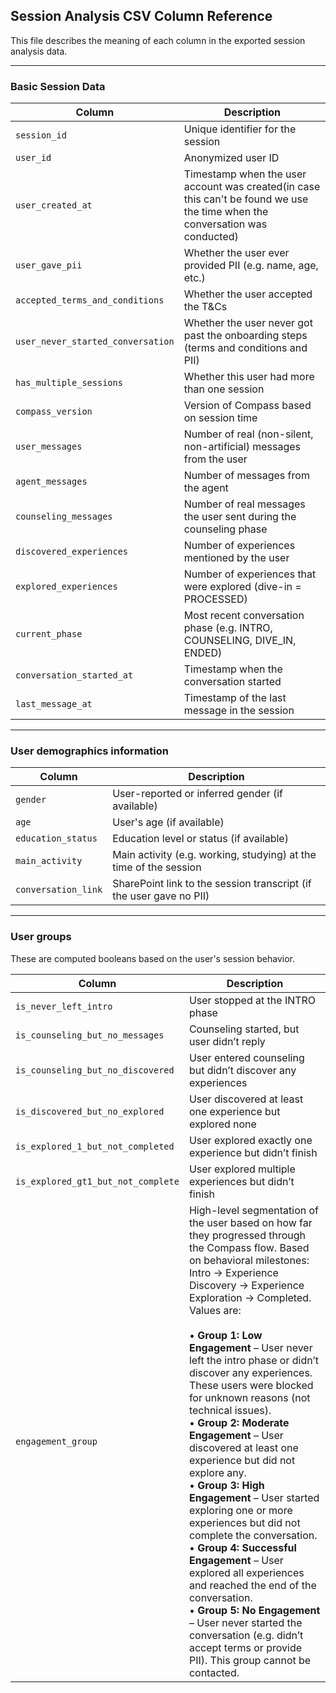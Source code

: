 ## Session Analysis CSV Column Reference

This file describes the meaning of each column in the exported session analysis data.

---

### Basic Session Data

| Column                            | Description                                                                                                                  |
|-----------------------------------|------------------------------------------------------------------------------------------------------------------------------|
| `session_id`                      | Unique identifier for the session                                                                                            |
| `user_id`                         | Anonymized user ID                                                                                                           |
| `user_created_at`                 | Timestamp when the user account was created(in case this can't be found we use the time when the conversation was conducted) |
| `user_gave_pii`                   | Whether the user ever provided PII (e.g. name, age, etc.)                                                                    |
| `accepted_terms_and_conditions`   | Whether the user accepted the T&Cs                                                                                           |
| `user_never_started_conversation` | Whether the user never got past the onboarding steps (terms and conditions and PII)                                          |
| `has_multiple_sessions`           | Whether this user had more than one session                                                                                  |
| `compass_version`                 | Version of Compass based on session time                                                                                     |
| `user_messages`                   | Number of real (non-silent, non-artificial) messages from the user                                                           |
| `agent_messages`                  | Number of messages from the agent                                                                                            |
| `counseling_messages`             | Number of real messages the user sent during the counseling phase                                                            |
| `discovered_experiences`          | Number of experiences mentioned by the user                                                                                  |
| `explored_experiences`            | Number of experiences that were explored (dive-in = PROCESSED)                                                               |
| `current_phase`                   | Most recent conversation phase (e.g. INTRO, COUNSELING, DIVE_IN, ENDED)                                                      |
| `conversation_started_at`         | Timestamp when the conversation started                                                                                      |
| `last_message_at`                | Timestamp of the last message in the session                                                                                 |
---
### User demographics information

| Column                          | Description                                                                 |
|----------------------------------|-----------------------------------------------------------------------------|
| `gender`                       | User-reported or inferred gender (if available)                             |
| `age`                          | User's age (if available)                                                   |
| `education_status`             | Education level or status (if available)                                    |
| `main_activity`                | Main activity (e.g. working, studying) at the time of the session            |
| `conversation_link`            | SharePoint link to the session transcript (if the user gave no PII)         |

---

### User groups

These are computed booleans based on the user's session behavior.

| Column                              | Description                                                                                                                                                                                                                                                                                                                                                                                                                                                                                                                                                                                                                                                                                                                                                                                                                                                                                         |
|-------------------------------------|-----------------------------------------------------------------------------------------------------------------------------------------------------------------------------------------------------------------------------------------------------------------------------------------------------------------------------------------------------------------------------------------------------------------------------------------------------------------------------------------------------------------------------------------------------------------------------------------------------------------------------------------------------------------------------------------------------------------------------------------------------------------------------------------------------------------------------------------------------------------------------------------------------|
| `is_never_left_intro`               | User stopped at the INTRO phase                                                                                                                                                                                                                                                                                                                                                                                                                                                                                                                                                                                                                                                                                                                                                                                                                                                                     |
| `is_counseling_but_no_messages`     | Counseling started, but user didn’t reply                                                                                                                                                                                                                                                                                                                                                                                                                                                                                                                                                                                                                                                                                                                                                                                                                                                           |
| `is_counseling_but_no_discovered`   | User entered counseling but didn’t discover any experiences                                                                                                                                                                                                                                                                                                                                                                                                                                                                                                                                                                                                                                                                                                                                                                                                                                         |
| `is_discovered_but_no_explored`     | User discovered at least one experience but explored none                                                                                                                                                                                                                                                                                                                                                                                                                                                                                                                                                                                                                                                                                                                                                                                                                                           |
| `is_explored_1_but_not_completed`   | User explored exactly one experience but didn’t finish                                                                                                                                                                                                                                                                                                                                                                                                                                                                                                                                                                                                                                                                                                                                                                                                                                              |
| `is_explored_gt1_but_not_complete`  | User explored multiple experiences but didn’t finish                                                                                                                                                                                                                                                                                                                                                                                                                                                                                                                                                                                                                                                                                                                                                                                                                                                |
| `engagement_group`| High-level segmentation of the user based on how far they progressed through the Compass flow. Based on behavioral milestones: Intro → Experience Discovery → Experience Exploration → Completed. Values are: <br><br>• **Group 1: Low Engagement** – User never left the intro phase or didn’t discover any experiences. These users were blocked for unknown reasons (not technical issues).<br>• **Group 2: Moderate Engagement** – User discovered at least one experience but did not explore any.<br>• **Group 3: High Engagement** – User started exploring one or more experiences but did not complete the conversation.<br>• **Group 4: Successful Engagement** – User explored all experiences and reached the end of the conversation.<br>• **Group 5: No Engagement** – User never started the conversation (e.g. didn’t accept terms or provide PII). This group cannot be contacted. |
